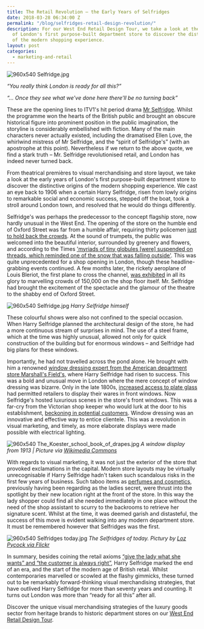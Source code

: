 ```yaml
---
title: The Retail Revolution – the Early Years of Selfridges
date: 2018-03-28 06:34:00 Z
permalink: "/blog/selfridges-retail-design-revolution/"
description: For our West End Retail Design Tour, we take a look at the early years
  of London's first purpose-built department store to discover the distinctive origins
  of the modern shopping experience.
layout: post
categories:
  - marketing-and-retail
---
```


![960x540 Selfridge.jpg](/uploads/960x540%20Selfridge.jpg)

*“You really think London is ready for all this?”*

*“... Once they see what we've done here there'll be no turning back”*

These are the opening lines to ITV1's hit period drama [Mr Selfridge](https://en.wikipedia.org/wiki/Mr_Selfridge). Whilst the programme won the hearts of the British public and brought an obscure historical figure into prominent position in the public imagination, the storyline is considerably embellished with fiction. Many of the main characters never actually existed, including the dramatised Ellen Love, the whirlwind mistress of Mr Selfridge, and the “spirit of Selfridge's” (with an apostrophe at this point). Nevertheless if we return to the above quote, we find a stark truth – Mr. Selfridge revolutionised retail, and London has indeed never turned back.

From theatrical premières to visual merchandising and store layout, we take a look at the early years of London's first purpose-built department store to discover the distinctive origins of the modern shopping experience. We cast an eye back to 1906 when a certain Harry Selfridge, risen from lowly origins to remarkable social and economic success, stepped off the boat, took a stroll around London town, and resolved that he would do things differently.

Selfridge's was perhaps the predecessor to the concept flagship store, now hardly unusual in the West End. The opening of the store on the humble end of Oxford Street was far from a humble affair, requiring thirty policemen [just to hold back the crowds](http://london-tourist-guide.s3-website-eu-west-1.amazonaws.com/What-is-the-history-of-selfridges-department-store-london.html). At the sound of trumpets, the public was welcomed into the beautiful interior, surrounded by greenery and flowers, and according to the Times ['myriads of tiny globules [were] suspended on threads, which reminded one of the snow that was falling outside'](https://www.historytoday.com/richard-cavendish/opening-selfridge%E2%80%99s-department-store). This was quite unprecedented for a shop opening in London, though these headline-grabbing events continued. A few months later, the rickety aeroplane of Louis Bleriot, the first plane to cross the channel, [was exhibited](http://news.bbc.co.uk/1/hi/england/london/8170196.stm) in all its glory to marvelling crowds of 150,000 on the shop floor itself. Mr. Selfridge had brought the excitement of the spectacle and the glamour of the theatre to the shabby end of Oxford Street.

![960x540 Selfridge.jpg](/uploads/960x540%20Selfridge.jpg)
*Harry Selfridge himself*

These colourful shows were also not confined to the special occasion. When Harry Selfridge planned the architectural design of the store, he had a more continuous stream of surprises in mind. The use of a steel frame, which at the time was highly unusual, allowed not only for quick construction of the building but for enormous windows – and Selfridge had big plans for these windows.

Importantly, he had not travelled across the pond alone. He brought with him a renowned [window dressing expert from the American department store Marshall's Field's,](https://www.historytoday.com/richard-cavendish/opening-selfridge%E2%80%99s-department-store) where Harry Selfridge had risen to success. This was a bold and unusual move in London where the mere concept of window dressing was bizarre. Only in the late 1800s, [increased access to plate glass](https://www.ocsretailsupport.co.uk/latest-news/merchandising/the-evolution-of-storefront-design-the-first-decades/) had permitted retailers to display their wares in front windows. Now Selfridge's hosted luxurious scenes in the store's front windows. This was a far-cry from the Victorian shop keeper who would lurk at the door to his establishment, [beckoning in potential customers](https://www.historyextra.com/period/victorian/selfridges-7-things-you-probably-didnt-know-about-the-department-store/). Window dressing was an innovative and effective way to entice clientele. This was a revolution in visual marketing, and timely, as more elaborate displays were made possible with electrical lighting.

![960x540 The_Koester_school_book_of_drapes.jpg](/uploads/960x540%20The_Koester_school_book_of_drapes.jpg)
*A window display from 1913 | Picture via [Wikimedia Commons](https://commons.wikimedia.org/wiki/File:The_Koester_school_book_of_drapes;_a_complete_text_book_and_course_of_instruction_in_merchandise_draping_(1913)_(14787521753).jpg)*

With regards to visual marketing, it was not just the exterior of the store that provoked exclamations in the capital. Modern store layouts may be virtually unrecognisable if Harry Selfridge hadn't taken such scandalous risks in the first few years of business. Such taboo items as [perfumes and cosmetics](https://londonist.com/2016/01/secrets-of-selfridges), previously having been regarding as the ladies secret, were thrust into the spotlight by their new location right at the front of the store. In this way the lady shopper could find all she needed immediately in one place without the need of the shop assistant to scurry to the backrooms to retrieve her signature scent. Whilst at the time, it was deemed garish and distasteful, the success of this move is evident walking into any modern department store. It must be remembered however that Selfridges was the first.

![960x540 Selfridges today.jpg](/uploads/960x540%20Selfridges%20today.jpg)
*The Selfridges of today. Pictury by [Loz Pycock via Flickr](https://www.flickr.com/photos/blahflowers/3642341204)*

In summary, besides coining the retail axioms [“give the lady what she wants” and “the customer is always right”](http://ldnfashion.com/features/harry-selfridge-quotes-on-fashion-retail-top-10/), Harry Selfridge marked the end of an era, and the start of the modern age of British retail. Whilst contemporaries marvelled or scowled at the flashy gimmicks, these turned out to be remarkably forward-thinking visual merchandising strategies, that have outlived Harry Selfridge for more than seventy years and counting. It turns out London was more than “ready for all this” after all.

Discover the unique visual merchandising strategies of the luxury goods sector from heritage brands to historic department stores on our [West End Retail Design Tour](https://www.insiderlondon.com/london/educational-tours/retail-design/).
